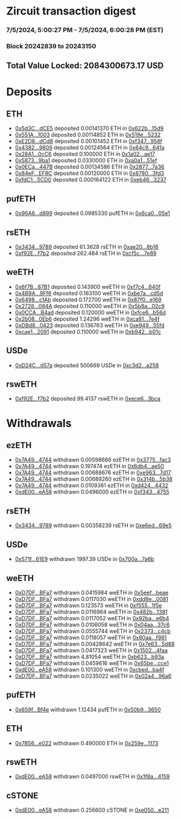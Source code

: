 # Zircuit transaction digest
### 7/5/2024, 5:00:27 PM - 7/5/2024, 6:00:28 PM (EST)
### Block 20242839 to 20243150

## Total Value Locked: 2084300673.17 USD

# Deposits
## ETH
- [0x5d3C...dCE5](https://etherscan.io/address/0x5d3C4db9511fF015255787b18692A5AF1bC6dCE5) deposited 0.00141370 ETH in [0x622b...15d9](https://etherscan.io/tx/0x5d3C4db9511fF015255787b18692A5AF1bC6dCE5)
- [0x551A...1003](https://etherscan.io/address/0x551AD9e28e09f24c6bA5cD91a834f9B7AA241003) deposited 0.00114852 ETH in [0x519e...5232](https://etherscan.io/tx/0x551AD9e28e09f24c6bA5cD91a834f9B7AA241003)
- [0xE2D8...dCd8](https://etherscan.io/address/0xE2D8C16b2ADFE580B48ceF99aE13737D6a3DdCd8) deposited 0.00101452 ETH in [0xf347...958f](https://etherscan.io/tx/0xE2D8C16b2ADFE580B48ceF99aE13737D6a3DdCd8)
- [0x4382...9809](https://etherscan.io/address/0x4382458B55165025CF6c7d4F9f4a25d6DDc79809) deposited 0.00124564 ETH in [0x64c9...641a](https://etherscan.io/tx/0x4382458B55165025CF6c7d4F9f4a25d6DDc79809)
- [0x28A1...0cC6](https://etherscan.io/address/0x28A173026FA5B1c8eFBAc54F289cF37280610cC6) deposited 0.100000 ETH in [0x1a02...ae17](https://etherscan.io/tx/0x28A173026FA5B1c8eFBAc54F289cF37280610cC6)
- [0x5873...9ba1](https://etherscan.io/address/0x5873861bc27Cb0B5E0CCD7b6Ddd05b4813239ba1) deposited 0.0330000 ETH in [0xa0a1...51ef](https://etherscan.io/tx/0x5873861bc27Cb0B5E0CCD7b6Ddd05b4813239ba1)
- [0x0ECa...447B](https://etherscan.io/address/0x0ECa160844Ec7a512A3cDDf64420a736e230447B) deposited 0.00134586 ETH in [0x2877...7a36](https://etherscan.io/tx/0x0ECa160844Ec7a512A3cDDf64420a736e230447B)
- [0x84eF...EF8C](https://etherscan.io/address/0x84eFc32d4d15a00FeEE44d1346208Aa1543CEF8C) deposited 0.00120000 ETH in [0x8780...3fd3](https://etherscan.io/tx/0x84eFc32d4d15a00FeEE44d1346208Aa1543CEF8C)
- [0xfdC1...5CD0](https://etherscan.io/address/0xfdC14C89E7fd251a8433D01831Cc54F97da25CD0) deposited 0.000164122 ETH in [0xeb46...3237](https://etherscan.io/tx/0xfdC14C89E7fd251a8433D01831Cc54F97da25CD0)
## pufETH
- [0x96A6...d899](https://etherscan.io/address/0x96A6B5f6E27f9E55D37C862e32EC6ed4D4Cdd899) deposited 0.0985330 pufETH in [0x6ca0...05e1](https://etherscan.io/tx/0x96A6B5f6E27f9E55D37C862e32EC6ed4D4Cdd899)
## rsETH
- [0x3434...9789](https://etherscan.io/address/0x34349c5569e7B846c3558961552D2202760A9789) deposited 61.3628 rsETH in [0xae20...8b18](https://etherscan.io/tx/0x34349c5569e7B846c3558961552D2202760A9789)
- [0xf92E...f7b2](https://etherscan.io/address/0xf92E07C3140aBc09f4E5250b742FAB224447f7b2) deposited 262.484 rsETH in [0xcf5c...7e89](https://etherscan.io/tx/0xf92E07C3140aBc09f4E5250b742FAB224447f7b2)
## weETH
- [0x6f7B...87B1](https://etherscan.io/address/0x6f7B7f92C8404Fd13F0C57b47ec4a1B325F987B1) deposited 0.143900 weETH in [0xf7c4...640f](https://etherscan.io/tx/0x6f7B7f92C8404Fd13F0C57b47ec4a1B325F987B1)
- [0x4B9A...9Ff6](https://etherscan.io/address/0x4B9Ae4C38a3513A2c8Ca9a5273aB00eB7fEc9Ff6) deposited 0.163100 weETH in [0xbe7a...cd5d](https://etherscan.io/tx/0x4B9Ae4C38a3513A2c8Ca9a5273aB00eB7fEc9Ff6)
- [0x6498...c1Ab](https://etherscan.io/address/0x649857FB17f3Efc4377203F739f159dc41Cfc1Ab) deposited 0.172700 weETH in [0x87f0...e169](https://etherscan.io/tx/0x649857FB17f3Efc4377203F739f159dc41Cfc1Ab)
- [0x2728...084A](https://etherscan.io/address/0x27287384C28fEFdc23bbe5105Db82d263705084A) deposited 0.110000 weETH in [0x5b8a...02c9](https://etherscan.io/tx/0x27287384C28fEFdc23bbe5105Db82d263705084A)
- [0x0CCA...B4ad](https://etherscan.io/address/0x0CCAF8D7f5DE5c5DeF25e70E92068D646a58B4ad) deposited 0.120000 weETH in [0xfce6...b56d](https://etherscan.io/tx/0x0CCAF8D7f5DE5c5DeF25e70E92068D646a58B4ad)
- [0x2b08...0Eb6](https://etherscan.io/address/0x2b0894fd6f9989c9e5ff115e6Dc860418BDF0Eb6) deposited 1.24296 weETH in [0xca81...7e4f](https://etherscan.io/tx/0x2b0894fd6f9989c9e5ff115e6Dc860418BDF0Eb6)
- [0xDBd8...0423](https://etherscan.io/address/0xDBd8f9dde6823621dAad05b500a87089382d0423) deposited 0.136763 weETH in [0xe949...55fd](https://etherscan.io/tx/0xDBd8f9dde6823621dAad05b500a87089382d0423)
- [0xcae1...2091](https://etherscan.io/address/0xcae1bbb7339a44125689E82055089b617fA32091) deposited 0.110000 weETH in [0xb942...b01c](https://etherscan.io/tx/0xcae1bbb7339a44125689E82055089b617fA32091)
## USDe
- [0xD24C...d57a](https://etherscan.io/address/0xD24Cfe2d0fa81369ca6291c28ac5426e16B6d57a) deposited 500669 USDe in [0xc3d2...a258](https://etherscan.io/tx/0xD24Cfe2d0fa81369ca6291c28ac5426e16B6d57a)
## rswETH
- [0xf92E...f7b2](https://etherscan.io/address/0xf92E07C3140aBc09f4E5250b742FAB224447f7b2) deposited 99.4137 rswETH in [0xece6...3bca](https://etherscan.io/tx/0xf92E07C3140aBc09f4E5250b742FAB224447f7b2)
# Withdrawals
## ezETH
- [0x7A49...4744](https://etherscan.io/address/0x7A493Be5c2ce014cD049Bf178a1ac0Db1B434744) withdrawn 0.00598666 ezETH in [0x3775...fac3](https://etherscan.io/tx/0x7A493Be5c2ce014cD049Bf178a1ac0Db1B434744)
- [0x7A49...4744](https://etherscan.io/address/0x7A493Be5c2ce014cD049Bf178a1ac0Db1B434744) withdrawn 0.197474 ezETH in [0x6db4...ae50](https://etherscan.io/tx/0x7A493Be5c2ce014cD049Bf178a1ac0Db1B434744)
- [0x7A49...4744](https://etherscan.io/address/0x7A493Be5c2ce014cD049Bf178a1ac0Db1B434744) withdrawn 0.00688676 ezETH in [0xe963...7d17](https://etherscan.io/tx/0x7A493Be5c2ce014cD049Bf178a1ac0Db1B434744)
- [0x7A49...4744](https://etherscan.io/address/0x7A493Be5c2ce014cD049Bf178a1ac0Db1B434744) withdrawn 0.00689260 ezETH in [0x314b...5b38](https://etherscan.io/tx/0x7A493Be5c2ce014cD049Bf178a1ac0Db1B434744)
- [0x7A49...4744](https://etherscan.io/address/0x7A493Be5c2ce014cD049Bf178a1ac0Db1B434744) withdrawn 0.0109361 ezETH in [0xd424...4432](https://etherscan.io/tx/0x7A493Be5c2ce014cD049Bf178a1ac0Db1B434744)
- [0xdE00...eA58](https://etherscan.io/address/0xdE008bEeb57Ae2e4C7E8a426404bdda0F511eA58) withdrawn 0.0496000 ezETH in [0xf343...4755](https://etherscan.io/tx/0xdE008bEeb57Ae2e4C7E8a426404bdda0F511eA58)
## rsETH
- [0x3434...9789](https://etherscan.io/address/0x34349c5569e7B846c3558961552D2202760A9789) withdrawn 0.00358239 rsETH in [0xe6ed...69e5](https://etherscan.io/tx/0x34349c5569e7B846c3558961552D2202760A9789)
## USDe
- [0x571f...61E9](https://etherscan.io/address/0x571faAEcbF9605F1AE5DE473340288a8C50d61E9) withdrawn 1997.39 USDe in [0x700a...7a6b](https://etherscan.io/tx/0x571faAEcbF9605F1AE5DE473340288a8C50d61E9)
## weETH
- [0xD7DF...BFa7](https://etherscan.io/address/0xD7DF7E085214743530afF339aFC420c7c720BFa7) withdrawn 0.0415984 weETH in [0x5eef...beae](https://etherscan.io/tx/0xD7DF7E085214743530afF339aFC420c7c720BFa7)
- [0xD7DF...BFa7](https://etherscan.io/address/0xD7DF7E085214743530afF339aFC420c7c720BFa7) withdrawn 0.0117030 weETH in [0xdd8e...0081](https://etherscan.io/tx/0xD7DF7E085214743530afF339aFC420c7c720BFa7)
- [0xD7DF...BFa7](https://etherscan.io/address/0xD7DF7E085214743530afF339aFC420c7c720BFa7) withdrawn 0.123573 weETH in [0xf555...1f5e](https://etherscan.io/tx/0xD7DF7E085214743530afF339aFC420c7c720BFa7)
- [0xD7DF...BFa7](https://etherscan.io/address/0xD7DF7E085214743530afF339aFC420c7c720BFa7) withdrawn 0.0116964 weETH in [0x482b...1381](https://etherscan.io/tx/0xD7DF7E085214743530afF339aFC420c7c720BFa7)
- [0xD7DF...BFa7](https://etherscan.io/address/0xD7DF7E085214743530afF339aFC420c7c720BFa7) withdrawn 0.0117052 weETH in [0x92ba...e6b4](https://etherscan.io/tx/0xD7DF7E085214743530afF339aFC420c7c720BFa7)
- [0xD7DF...BFa7](https://etherscan.io/address/0xD7DF7E085214743530afF339aFC420c7c720BFa7) withdrawn 0.0106058 weETH in [0x04aa...37c6](https://etherscan.io/tx/0xD7DF7E085214743530afF339aFC420c7c720BFa7)
- [0xD7DF...BFa7](https://etherscan.io/address/0xD7DF7E085214743530afF339aFC420c7c720BFa7) withdrawn 0.0555744 weETH in [0x2373...c4cb](https://etherscan.io/tx/0xD7DF7E085214743530afF339aFC420c7c720BFa7)
- [0xD7DF...BFa7](https://etherscan.io/address/0xD7DF7E085214743530afF339aFC420c7c720BFa7) withdrawn 0.0118057 weETH in [0x80aa...f981](https://etherscan.io/tx/0xD7DF7E085214743530afF339aFC420c7c720BFa7)
- [0xD7DF...BFa7](https://etherscan.io/address/0xD7DF7E085214743530afF339aFC420c7c720BFa7) withdrawn 0.00428642 weETH in [0x7e63...5d88](https://etherscan.io/tx/0xD7DF7E085214743530afF339aFC420c7c720BFa7)
- [0xD7DF...BFa7](https://etherscan.io/address/0xD7DF7E085214743530afF339aFC420c7c720BFa7) withdrawn 0.0417323 weETH in [0x1502...4faa](https://etherscan.io/tx/0xD7DF7E085214743530afF339aFC420c7c720BFa7)
- [0xD7DF...BFa7](https://etherscan.io/address/0xD7DF7E085214743530afF339aFC420c7c720BFa7) withdrawn 4.81054 weETH in [0xb623...b93a](https://etherscan.io/tx/0xD7DF7E085214743530afF339aFC420c7c720BFa7)
- [0xD7DF...BFa7](https://etherscan.io/address/0xD7DF7E085214743530afF339aFC420c7c720BFa7) withdrawn 0.0459616 weETH in [0x65be...cce1](https://etherscan.io/tx/0xD7DF7E085214743530afF339aFC420c7c720BFa7)
- [0xdE00...eA58](https://etherscan.io/address/0xdE008bEeb57Ae2e4C7E8a426404bdda0F511eA58) withdrawn 0.101300 weETH in [0xcbed...ba4f](https://etherscan.io/tx/0xdE008bEeb57Ae2e4C7E8a426404bdda0F511eA58)
- [0xD7DF...BFa7](https://etherscan.io/address/0xD7DF7E085214743530afF339aFC420c7c720BFa7) withdrawn 0.0235022 weETH in [0x02a4...96a6](https://etherscan.io/tx/0xD7DF7E085214743530afF339aFC420c7c720BFa7)
## pufETH
- [0x659f...Bf4e](https://etherscan.io/address/0x659fBc0Fc53EA0368793585d1e2C76d6eF48Bf4e) withdrawn 1.12434 pufETH in [0x50b9...3650](https://etherscan.io/tx/0x659fBc0Fc53EA0368793585d1e2C76d6eF48Bf4e)
## ETH
- [0x7B56...e022](https://etherscan.io/address/0x7B561bB86b6aCE103071141bD4EBfd7277f0e022) withdrawn 0.490000 ETH in [0x259e...1173](https://etherscan.io/tx/0x7B561bB86b6aCE103071141bD4EBfd7277f0e022)
## rswETH
- [0xdE00...eA58](https://etherscan.io/address/0xdE008bEeb57Ae2e4C7E8a426404bdda0F511eA58) withdrawn 0.0497000 rswETH in [0x1f8a...4159](https://etherscan.io/tx/0xdE008bEeb57Ae2e4C7E8a426404bdda0F511eA58)
## cSTONE
- [0xdE00...eA58](https://etherscan.io/address/0xdE008bEeb57Ae2e4C7E8a426404bdda0F511eA58) withdrawn 0.256600 cSTONE in [0xe050...e211](https://etherscan.io/tx/0xdE008bEeb57Ae2e4C7E8a426404bdda0F511eA58)
